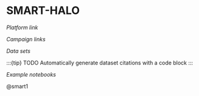 # SMART-HALO

*Platform link*

*Campaign links*

*Data sets*

:::{tip} TODO
Automatically generate dataset citations with a code block
:::

*Example notebooks*

@smart1